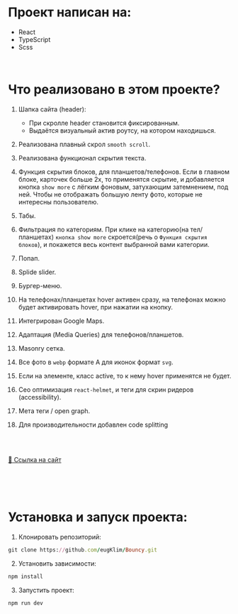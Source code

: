 # Проект написан на:

- React
- TypeScript
- Scss

<br>

# Что реализовано в этом проекте?

1. Шапка сайта (header):

   - При скролле header становится фиксированным.
   - Выдаётся визуальный актив роутсу, на котором находишься.

2. Реализована плавный скрол `smooth scroll`.

3. Реализована функционал скрытия текста.

4. Функция скрытия блоков, для планшетов/телефонов. Если в главном блоке, карточек больше 2х, то применятся скрытие, и добавляется кнопка `show more` с лёгким фоновым, затухающим затемнением, под ней. Чтобы не отображать большую ленту фото, которые не интересны пользователю.

5. Табы.

6. Фильтрация по категориям. При клике на категорию(на тел/планшетах) `кнопка show more` скроется(речь о `Функция скрытия блоков`), и покажется весь контент выбранной вами категории.

7. Попап.

8. Splide slider.

9. Бургер-меню.

10. На телефонах/планшетах hover активен сразу, на телефонах можно будет активировать hover, при нажатии на кнопку.

11. Интегрирован Google Maps.

12. Адаптация (Media Queries) для телефонов/планшетов.

13. Masonry сетка.

14. Все фото в `webp` формате А для иконок формат `svg`.

15. Если на элементе, класс active, то к нему hover применятся не будет.

16. Сео оптимизация `react-helmet`, и теги для скрин ридеров (accessibility).

17. Мета теги / open graph.

18. Для производительности добавлен code splitting

<br>

<br>

[🔗 Ссылка на сайт](https://bouncyy.vercel.app/)

<br>

<br>

<br>

# Установка и запуск проекта:

1. Клонировать репозиторий:

```ruby
git clone https://github.com/eugKlim/Bouncy.git
```

2. Установить зависимости:

```ruby
npm install
```

3. Запустить проект:

```ruby
npm run dev
```
